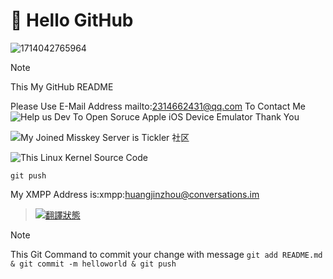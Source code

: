 # 👋 Hello GitHub #
![1714042765964](https://github.com/user-attachments/assets/d5b47682-dcc7-44c7-941a-a7d3c8c06112)
> [!NOTE]
> This My GitHub README

Please Use E-Mail Address mailto:2314662431@qq.com To Contact Me
![Help us Dev To Open Soruce Apple iOS Device Emulator](https://github.com/devos50/qemu-ios) Thank You

![My Joined Misskey Server is Tickler 社区](https://tickler.cc)

![This Linux Kernel Source Code](https://github.com/torvalds/linux)

`git push`

My XMPP Address is:xmpp:huangjinzhou@conversations.im

> [![翻譯狀態](https://hosted.weblate.org/widget/andors-trail/user-interface/287x66-grey.png)](https://hosted.weblate.org/engage/andors-trail/)


> [!NOTE]
This Git Command to commit your change with message
`git add README.md & git commit -m helloworld & git push`
